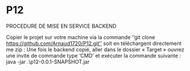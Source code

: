 # P12
PROCEDURE DE MISE EN SERVICE BACKEND

Copier le projet sur votre machine via la commande ‘’git clone https://github.com/Arnaud1720/P12.git’’  soit en téléchargent directement me zip :
Une fois le backend copié, aller dans le dossier « Target » ouvrez une invite de commande type ‘CMD’ et exécuter la commande suivante :  java -jar .\p12-0.0.1-SNAPSHOT.jar 
